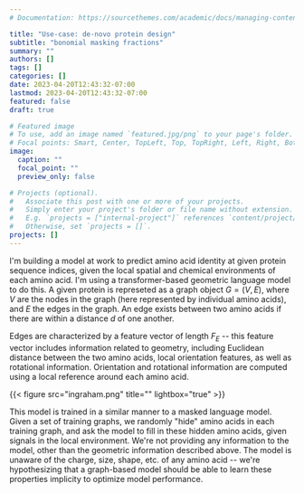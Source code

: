 ```yaml
---
# Documentation: https://sourcethemes.com/academic/docs/managing-content/

title: "Use-case: de-novo protein design"
subtitle: "bonomial masking fractions"
summary: ""
authors: []
tags: []
categories: []
date: 2023-04-20T12:43:32-07:00
lastmod: 2023-04-20T12:43:32-07:00
featured: false
draft: true

# Featured image
# To use, add an image named `featured.jpg/png` to your page's folder.
# Focal points: Smart, Center, TopLeft, Top, TopRight, Left, Right, BottomLeft, Bottom, BottomRight.
image:
  caption: ""
  focal_point: ""
  preview_only: false

# Projects (optional).
#   Associate this post with one or more of your projects.
#   Simply enter your project's folder or file name without extension.
#   E.g. `projects = ["internal-project"]` references `content/project/deep-learning/index.md`.
#   Otherwise, set `projects = []`.
projects: []
---
```

I'm building a model at work to predict amino acid identity at given protein sequence indices, given the local spatial and chemical environments of each amino acid.  I'm using a transformer-based geometric language model to do this.  A given protein is represeted as a graph object $G = (V,E)$, where $V$ are the nodes in the graph (here represented by individual amino acids), and $E$ the edges in the graph.  An edge exists between two amino acids if there are within a distance $d$ of one another.

Edges are characterized by a feature vector of length $F_{E}$ -- this feature vector includes information related to geometry, including Euclidean distance between the two amino acids, local orientation features, as well as rotational information.  Orientation and rotational information are computed using a local reference around each amino acid.

{{< figure src="ingraham.png" title="" lightbox="true" >}}

This model is trained in a similar manner to a masked language model.  Given a set of training graphs, we randomly "hide" amino acids in each training graph, and ask the model to fill in these hidden amino acids, given signals in the local environment.  We're not providing any information to the model, other than the geometric information described above.  The model is unaware of the charge, size, shape, etc. of any amino acid -- we're hypothesizing that a graph-based model should be able to learn these properties implicity to optimize model performance.

